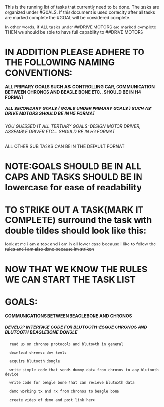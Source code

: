 This is the running list of tasks that currently need to be done.
The tasks are organized under #GOALS.
If this document is used correclty  after all tasks are marked complete the #GOAL will be considered complete.

In other words, if ALL tasks under ##DRIVE MOTORS are marked complete THEN we should be able to have full capability to ##DRIVE MOTORS

 IN ADDITION PLEASE ADHERE TO THE FOLLOWING NAMING CONVENTIONS:
================================================================

#### ALL PRIMARY GOALS SUCH AS: CONTROLLING CAR, COMMUNICATION BETWEEN CHRONOS AND BEAGLE BONE ETC.. SHOULD BE IN H4 FORMAT

##### ALL SECONDARY GOALS ( GOALS UNDER PRIMARY GOALS ) SUCH AS: DRIVE MOTORS                        SHOULD BE IN H5 FORMAT

###### YOU GUESSED IT ALL TERTIARY GOALS: DESIGN MOTOR DRIVER, ASSEMBLE DRIVER ETC...                SHOULD BE IN H6 FORMAT

ALL OTHER SUB TASKS CAN BE IN THE DEFAULT FORMAT


NOTE:GOALS SHOULD BE IN ALL CAPS AND TASKS SHOULD BE IN lowercase for ease of readability 
=========================================================================================


TO STRIKE OUT A TASK(MARK IT COMPLETE) surround the task with double tildes should look like this:
==================================================================================================

~~look at me i am a task and i am in all lower case because i like to follow the rules and i am also done because im striken~~


NOW THAT WE KNOW THE RULES WE CAN START THE TASK LIST
=====================================================


GOALS:
======
#### COMMUNICATIONS BETWEEN BEAGLEBONE AND CHRONOS

#####   DEVELOP INTERFACE CODE FOR BLUTOOTH-ESQUE CHRONOS AND BLUTOOTH BEAGLEBONE DONGLE
    
      read up on chronos protocols and blutooth in general
      
      download chronos dev tools
      
      acquire blutooth dongle
      
      write simple code that sends dummy data from chronos to any blutooth device
      
      write code for beagle bone that can recieve blutooth data
      
      demo working tx and rx from chronos to beagle bone
      
      create video of demo and post link here 
      
      
      



